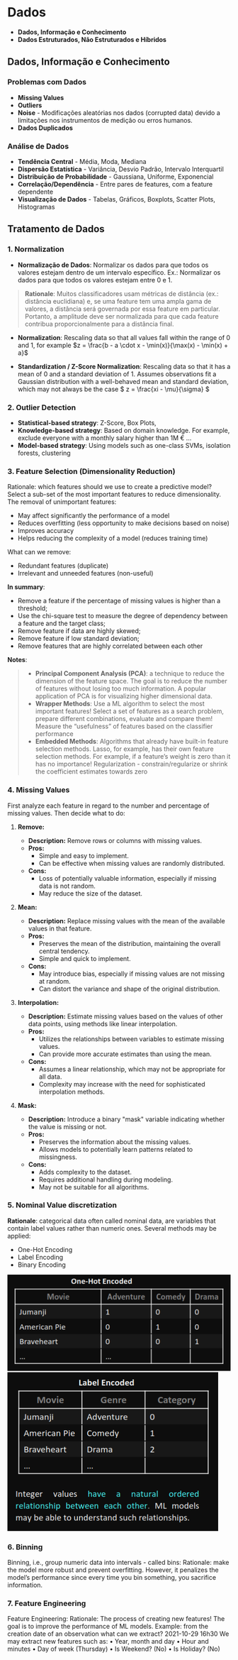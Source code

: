 # Dados

- **Dados, Informação e Conhecimento**
- **Dados Estruturados, Não Estruturados e Híbridos**

## Dados, Informação e Conhecimento

### Problemas com Dados

- **Missing Values** 
- **Outliers**
- **Noise** - Modificações aleatórias nos dados (corrupted data) devido a limitações nos instrumentos de medição ou erros humanos.
- **Dados Duplicados**


### Análise de Dados

- **Tendência Central** - Média, Moda, Mediana
- **Dispersão Estatística** - Variância, Desvio Padrão, Intervalo Interquartil
- **Distribuição de Probabilidade** - Gaussiana, Uniforme, Exponencial
- **Correlação/Dependência** - Entre pares de features, com a feature dependente
- **Visualização de Dados** - Tabelas, Gráficos, Boxplots, Scatter Plots, Histogramas

## Tratamento de Dados

### 1. Normalization
- **Normalização de Dados**: Normalizar os dados para que todos os valores estejam dentro de um intervalo específico. Ex.: Normalizar os dados para que todos os valores estejam entre 0 e 1.
> **Rationale**: Muitos classificadores usam métricas de distância (ex.: distância euclidiana) e, se uma feature tem uma ampla gama de valores, a distância será governada por essa feature em particular. Portanto, a amplitude deve ser normalizada para que cada feature contribua proporcionalmente para a distância final.


- **Normalization**: Rescaling data so that all values fall within the range of 0 and 1, for example
$z = \frac{b - a \cdot x - \min(x)}{\max(x) - \min(x) + a}$ 

- **Standardization / Z-Score Normalization**: Rescaling data so that it has a mean of 0 and a standard deviation of 1. Assumes observations fit a Gaussian distribution with a well-behaved
mean and standard deviation, which may not always be the case
 $ z = \frac{xi - \mu}{\sigma} $


 ### 2. Outlier Detection

- **Statistical-based strategy**: Z-Score, Box Plots, 
- **Knowledge-based strategy**: Based on domain
knowledge. For example, exclude everyone with
a monthly salary higher than 1M € …
- **Model-based strategy**: Using models such as
one-class SVMs, isolation forests, clustering

### 3. Feature Selection (Dimensionality Reduction)

Rationale: which features should we use to create a predictive model? Select a sub-set
of the most important features to reduce dimensionality.
The removal of unimportant features:
- May affect significantly the performance of a model
- Reduces overfitting (less opportunity to make decisions based on noise)
- Improves accuracy
- Helps reducing the complexity of a model (reduces training time)

What can we remove:
- Redundant features (duplicate)
- Irrelevant and unneeded features (non-useful)

**In summary**:
- Remove a feature if the percentage of missing values is higher than a threshold;
- Use the chi-square test to measure the degree of dependency between a feature and the target class;
- Remove feature if data are highly skewed;
- Remove feature if low standard deviation;
- Remove features that are highly correlated between each other

**Notes**:

>- **Principal Component Analysis (PCA)**: a technique to reduce the dimension of the feature space. The
goal is to reduce the number of features without losing too much information. A popular application
of PCA is for visualizing higher dimensional data.
>- **Wrapper Methods**: Use a ML algorithm to select the
most important features! Select a set of features as a
search problem, prepare different combinations, evaluate
and compare them! Measure the “usefulness” of features
based on the classifier performance
>- **Embedded Methods**: Algorithms that already have built-in feature selection methods. Lasso,
for example, has their own feature selection methods. For example, if a feature’s weight is zero
than it has no importance! Regularization - constrain/regularize or shrink the coefficient
estimates towards zero

### 4. Missing Values

First analyze each feature in regard to the number and percentage of missing values. Then decide
what to do:

1. **Remove:**
   - **Description:** Remove rows or columns with missing values.
   - **Pros:**
      - Simple and easy to implement.
      - Can be effective when missing values are randomly distributed.
   - **Cons:**
      - Loss of potentially valuable information, especially if missing data is not random.
      - May reduce the size of the dataset.

2. **Mean:**
   - **Description:** Replace missing values with the mean of the available values in that feature.
   - **Pros:**
      - Preserves the mean of the distribution, maintaining the overall central tendency.
      - Simple and quick to implement.
   - **Cons:**
      - May introduce bias, especially if missing values are not missing at random.
      - Can distort the variance and shape of the original distribution.

3. **Interpolation:**
   - **Description:** Estimate missing values based on the values of other data points, using methods like linear interpolation.
   - **Pros:**
      - Utilizes the relationships between variables to estimate missing values.
      - Can provide more accurate estimates than using the mean.
   - **Cons:**
      - Assumes a linear relationship, which may not be appropriate for all data.
      - Complexity may increase with the need for sophisticated interpolation methods.

4. **Mask:**
   - **Description:** Introduce a binary "mask" variable indicating whether the value is missing or not.
   - **Pros:**
      - Preserves the information about the missing values.
      - Allows models to potentially learn patterns related to missingness.
   - **Cons:**
      - Adds complexity to the dataset.
      - Requires additional handling during modeling.
      - May not be suitable for all algorithms.

### 5. Nominal Value discretization

**Rationale**: categorical data often called
nominal data, are variables that contain label
values rather than numeric ones. Several
methods may be applied:
- One-Hot Encoding
- Label Encoding
- Binary Encoding

![One-Hot Encoding](images/one_hot_encoded.png)
![Label Encoding](images/label_encoded.png)

### 6. Binning

Binning, i.e., group numeric data into intervals - called bins:
Rationale: make the model more robust and prevent overfitting. However, it penalizes the model’s performance since every time you bin something, you sacrifice information.

### 7. Feature Engineering

Feature Engineering:
Rationale: The process of creating new features! The goal is to improve the performance of ML
models.
Example: from the creation date of an observation what can we extract?
2021-10-29 16h30
We may extract new features such as:
• Year, month and day
• Hour and minutes
• Day of week (Thursday)
• Is Weekend? (No)
• Is Holiday? (No)